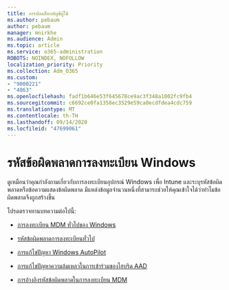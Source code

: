 ```yaml
---
title: การปลดล็อกบัญชีผู้ใช้
ms.author: pebaum
author: pebaum
manager: mnirkhe
ms.audience: Admin
ms.topic: article
ms.service: o365-administration
ROBOTS: NOINDEX, NOFOLLOW
localization_priority: Priority
ms.collection: Adm_O365
ms.custom:
- "9000221"
- "4863"
ms.openlocfilehash: fadf1b646e53f645678ce9ac3f348a1002fc9fb4
ms.sourcegitcommit: c6692ce0fa1358ec3529e59ca0ecdfdea4cdc759
ms.translationtype: MT
ms.contentlocale: th-TH
ms.lasthandoff: 09/14/2020
ms.locfileid: "47699061"
---
```

# <a name="windows-enrolment-error-codes"></a>รหัสข้อผิดพลาดการลงทะเบียน Windows

ดูเหมือนว่าคุณกำลังถามเกี่ยวกับการลงทะเบียนอุปกรณ์ Windows เพื่อ Intune และระบุรหัสข้อผิดพลาดหรือข้อความแสดงข้อผิดพลาด มีแหล่งข้อมูลจำนวนหนึ่งที่สามารถช่วยให้คุณเข้าใจได้ว่าทำไมข้อผิดพลาดจึงถูกสร้างขึ้น
 
โปรดตรวจทานบทความต่อไปนี้:

- [การลงทะเบียน MDM ทั่วไปของ Windows](https://docs.microsoft.com/mem/intune/enrollment/troubleshoot-windows-enrollment-errors)

- [รหัสข้อผิดพลาดการลงทะเบียนทั่วไป](https://docs.microsoft.com/mem/intune/enrollment/troubleshoot-device-enrollment-in-intune#general-enrollment-error-codes)

- [การแก้ไขปัญหา Windows AutoPilot](https://docs.microsoft.com/windows/deployment/windows-autopilot/troubleshooting)

- [การแก้ไขปัญหาความล้มเหลวในการเข้าร่วมของไฮบริด AAD](https://docs.microsoft.com/azure/active-directory/devices/troubleshoot-hybrid-join-windows-current)

- [การอ้างอิงรหัสข้อผิดพลาดในการลงทะเบียน MDM](https://docs.microsoft.com/windows/win32/mdmreg/mdm-registration-constants)
